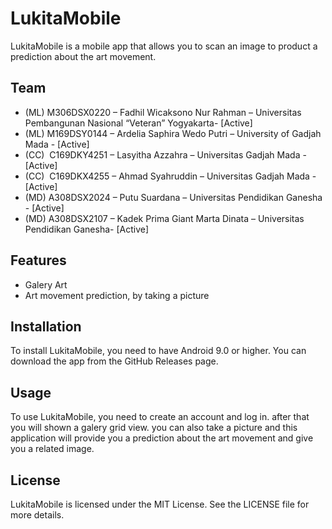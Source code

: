 # LukitaMobile

LukitaMobile is a mobile app that allows you to scan an image to product a prediction about the art movement.

## Team

- (ML) M306DSX0220 – Fadhil Wicaksono Nur Rahman – Universitas Pembangunan Nasional “Veteran” Yogyakarta- [Active]
- (ML) M169DSY0144 – Ardelia Saphira Wedo Putri – University of Gadjah Mada - [Active]
- (CC)  C169DKY4251 – Lasyitha Azzahra – Universitas Gadjah Mada - [Active]
- (CC)  C169DKX4255 – Ahmad Syahruddin – Universitas Gadjah Mada - [Active]
- (MD) A308DSX2024 – Putu Suardana – Universitas Pendidikan Ganesha - [Active]
- (MD) A308DSX2107 – Kadek Prima Giant Marta Dinata – Universitas Pendidikan Ganesha- [Active]

## Features

- Galery Art
- Art movement prediction, by taking a picture

## Installation

To install LukitaMobile, you need to have Android 9.0 or higher. You can download the app from the GitHub Releases page.

## Usage

To use LukitaMobile, you need to create an account and log in. after that you will shown a galery grid view. you can also take a picture and this application will provide you a prediction about the art movement and give you a related image.

## License

LukitaMobile is licensed under the MIT License. See the LICENSE file for more details.
